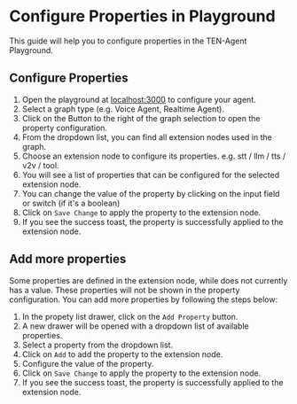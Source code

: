 # Configure Properties in Playground

This guide will help you to configure properties in the TEN-Agent Playground.

## Configure Properties

1. Open the playground at [localhost:3000](http://localhost:3000) to configure your agent.
2. Select a graph type (e.g. Voice Agent, Realtime Agent).
3. Click on the Button to the right of the graph selection to open the property configuration.
4. From the dropdown list, you can find all extension nodes used in the graph.
5. Choose an extension node to configure its properties. e.g. stt / llm / tts / v2v / tool.
6. You will see a list of properties that can be configured for the selected extension node.
7. You can change the value of the property by clicking on the input field or switch (if it's a boolean)
8. Click on `Save Change` to apply the property to the extension node.
9. If you see the success toast, the property is successfully applied to the extension node.

## Add more properties

Some properties are defined in the extension node, while does not currently has a value. These properties will not be shown in the property configuration. You can add more properties by following the steps below:

1. In the propety list drawer, click on the `Add Property` button.
2. A new drawer will be opened with a dropdown list of available properties.
3. Select a property from the dropdown list.
4. Click on `Add` to add the property to the extension node.
5. Configure the value of the property.
6. Click on `Save Change` to apply the property to the extension node.
7. If you see the success toast, the property is successfully applied to the extension node.